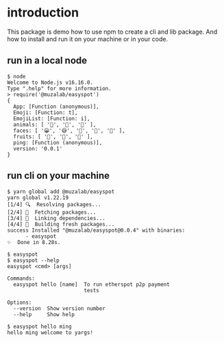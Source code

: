 # introduction

This package is demo how to use npm to create a cli and lib package. And how to install and run it on your machine or in your code.

## run in a local node

```
$ node                             
Welcome to Node.js v16.16.0.
Type ".help" for more information.
> require('@muzalab/easyspot')
{
  App: [Function (anonymous)],
  Emoji: [Function: t],
  EmojiList: [Function: i],
  animals: [ '🐳', '🐉', '🦖' ],
  faces: [ '😀', '😅', '🤔', '👻', '👺' ],
  fruits: [ '🍇', '🍈', '🍊' ],
  ping: [Function (anonymous)],
  version: '0.0.1'
}
```

## run cli on your machine

```
$ yarn global add @muzalab/easyspot
yarn global v1.22.19
[1/4] 🔍  Resolving packages...
[2/4] 🚚  Fetching packages...
[3/4] 🔗  Linking dependencies...
[4/4] 🔨  Building fresh packages...
success Installed "@muzalab/easyspot@0.0.4" with binaries:
      - easyspot
✨  Done in 8.28s.

$ easyspot                
$ easyspot --help         
easyspot <cmd> [args]

Commands:
  easyspot hello [name]  To run etherspot p2p payment
                         tests

Options:
  --version  Show version number               
  --help     Show help

$ easyspot hello ming     
hello ming welcome to yargs!
```